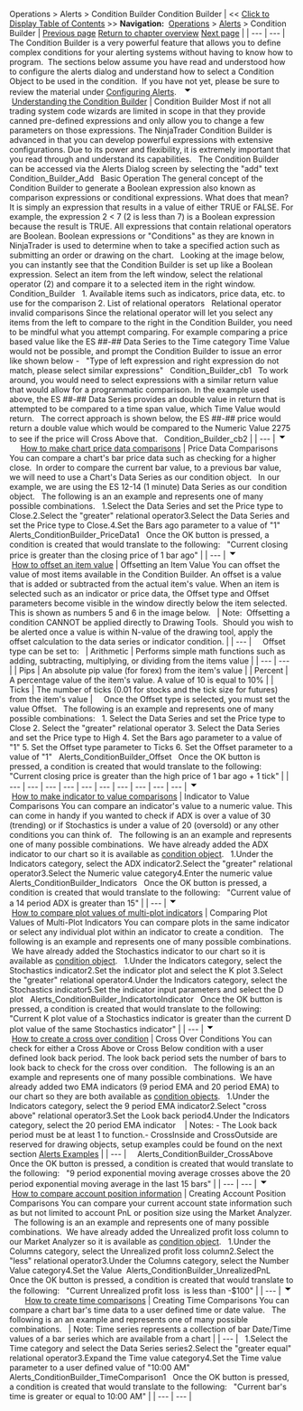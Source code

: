 ﻿
Operations > Alerts > Condition Builder
Condition Builder
| << [Click to Display Table of Contents](condition_builder.md) >> **Navigation:**     [Operations](operations-1.md) > [Alerts](alerts-1.md) > Condition Builder | [Previous page](configuring_alerts-1.md) [Return to chapter overview](alerts-1.md) [Next page](alertsexamples-1.md) |
| --- | --- |
The Condition Builder is a very powerful feature that allows you to define complex conditions for your alerting systems without having to know how to program.  The sections below assume you have read and understood how to configure the alerts dialog and understand how to select a Condition Object to be used in the condition.  If you have not yet, please be sure to review the material under [Configuring Alerts](configuring_alerts-1.md).
 
![tog_minus](tog_minus-1.gif)        [Understanding the Condition Builder](javascript:HMToggle('toggle','UnderstandingTheConditionBuilder','UnderstandingTheConditionBuilder_ICON'))
| Condition Builder Most if not all trading system code wizards are limited in scope in that they provide canned pre-defined expressions and only allow you to change a few parameters on those expressions. The NinjaTrader Condition Builder is advanced in that you can develop powerful expressions with extensive configurations. Due to its power and flexibility, it is extremely important that you read through and understand its capabilities.   The Condition Builder can be accessed via the Alerts Dialog screen by selecting the "add" text   Condition_Builder_Add   Basic Operation The general concept of the Condition Builder to generate a Boolean expression also known as comparison expressions or conditional expressions. What does that mean? It is simply an expression that results in a value of either TRUE or FALSE. For example, the expression  2 < 7 (2 is less than 7) is a Boolean expression because the result is TRUE. All expressions that contain relational operators are Boolean. Boolean expressions or "Conditions" as they are known in NinjaTrader is used to determine when to take a specified action such as submitting an order or drawing on the chart.   Looking at the image below, you can instantly see that the Condition Builder is set up like a Boolean expression. Select an item from the left window, select the relational operator (2) and compare it to a selected item in the right window.   Condition_Builder   1. Available items such as indicators, price data, etc. to use for the comparison 2. List of relational operators   Relational operator invalid comparisons Since the relational operator will let you select any items from the left to compare to the right in the Condition Builder, you need to be mindful what you attempt comparing. For example comparing a price based value like the ES ##-## Data Series to the Time category Time Value would not be possible, and prompt the Condition Builder to issue an error like shown below -    "Type of left expression and right expression do not match, please select similar expressions"   Condition_Builder_cb1   To work around, you would need to select expressions with a similar return value that would allow for a programmatic comparison. In the example used above, the ES ##-## Data Series provides an double value in return that is attempted to be compared to a time span value, which Time Value would return.   The correct approach is shown below, the ES ##-## price would return a double value which would be compared to the Numeric Value 2275 to see if the price will Cross Above that.   Condition_Builder_cb2 |
| --- |
![tog_minus](tog_minus-1.gif)        [How to make chart price data comparisons](javascript:HMToggle('toggle','HowToMakeChartPriceDataComparisons','HowToMakeChartPriceDataComparisons_ICON'))
| Price Data Comparisons You can compare a chart's bar price data such as checking for a higher close.  In order to compare the current bar value, to a previous bar value, we will need to use a Chart's Data Series as our condition object.   In our example, we are using the ES 12-14 (1 minute) Data Series as our condition object.   The following is an an example and represents one of many possible combinations.   1.Select the Data Series and set the Price type to Close.2.Select the "greater" relational operator3.Select the Data Series and set the Price type to Close.4.Set the Bars ago parameter to a value of "1"  Alerts_ConditionBuilder_PriceData1   Once the OK button is pressed, a condition is created that would translate to the following:   "Current closing price is greater than the closing price of 1 bar ago" |
| --- |
![tog_minus](tog_minus-1.gif)        [How to offset an item value](javascript:HMToggle('toggle','HowToOffsetAnItemValue','HowToOffsetAnItemValue_ICON'))
| Offsetting an Item Value You can offset the value of most items available in the Condition Builder. An offset is a value that is added or subtracted from the actual item's value. When an item is selected such as an indicator or price data, the Offset type and Offset parameters become visible in the window directly below the item selected. This is shown as numbers 5 and 6 in the image below.     | Note:  Offsetting a condition CANNOT be applied directly to Drawing Tools.  Should you wish to be alerted once a value is within N-value of the drawing tool, apply the offset calculation to the data series or indicator condition. | | --- |        Offset type can be set to:     | Arithmetic | Performs simple math functions such as adding, subtracting, multiplying, or dividing from the items value | | --- | --- | | Pips | An absolute pip value (for forex) from the item's value | | Percent | A percentage value of the item's value. A value of 10 is equal to 10% | | Ticks | The number of ticks (0.01 for stocks and the tick size for futures) from the item's value |        Once the Offset type is selected, you must set the value Offset.    The following is an example and represents one of many possible combinations:   1. Select the Data Series and set the Price type to Close 2. Select the "greater" relational operator 3. Select the Data Series and set the Price type to High 4. Set the Bars ago parameter to a value of "1" 5. Set the Offset type parameter to Ticks 6. Set the Offset parameter to a value of "1"   Alerts_ConditionBuilder_Offset   Once the OK button is pressed, a condition is created that would translate to the following:   "Current closing price is greater than the high price of 1 bar ago + 1 tick" |
| --- | --- | --- | --- | --- | --- | --- | --- | --- | --- |
![tog_minus](tog_minus-1.gif)        [How to make indicator to value comparisons](javascript:HMToggle('toggle','HowToMakeIndicatorToValueComparisons','HowToMakeIndicatorToValueComparisons_ICON'))
| Indicator to Value Comparisons You can compare an indicator's value to a numeric value. This can come in handy if you wanted to check if ADX is over a value of 30 (trending) or if Stochastics is under a value of 20 (oversold) or any other conditions you can think of.   The following is an an example and represents one of many possible combinations.  We have already added the ADX indicator to our chart so it is available as [condition object](configuring_alerts-1.md).   1.Under the Indicators category, select the ADX indicator2.Select the "greater" relational operator3.Select the Numeric value category4.Enter the numeric value  Alerts_ConditionBuilder_Indicators   Once the OK button is pressed, a condition is created that would translate to the following:   "Current value of a 14 period ADX is greater than 15" |
| --- |
![tog_minus](tog_minus-1.gif)        [How to compare plot values of multi-plot indicators](javascript:HMToggle('toggle','HowToComparePlotValuesOfMultiplotIndicators','HowToComparePlotValuesOfMultiplotIndicators_ICON'))
| Comparing Plot Values of Multi-Plot Indicators You can compare plots in the same indicator or select any individual plot within an indicator to create a condition.   The following is an example and represents one of many possible combinations.  We have already added the Stochastics indicator to our chart so it is available as [condition object](configuring_alerts-1.md).   1.Under the Indicators category, select the Stochastics indicator2.Set the indicator plot and select the K plot 3.Select the "greater" relational operator4.Under the Indicators category, select the Stochastics indicator5.Set the indicator input parameters and select the D plot   Alerts_ConditionBuilder_IndicatortoIndicator   Once the OK button is pressed, a condition is created that would translate to the following:   "Current K plot value of a Stochastics indicator is greater than the current D plot value of the same Stochastics indicator" |
| --- |
![tog_minus](tog_minus-1.gif)        [How to create a cross over condition](javascript:HMToggle('toggle','HowToCreateACrossOverCondition','HowToCreateACrossOverCondition_ICON'))
| Cross Over Conditions You can check for either a Cross Above or Cross Below condition with a user defined look back period. The look back period sets the number of bars to look back to check for the cross over condition.   The following is an an example and represents one of many possible combinations.  We have already added two EMA indicators (9 period EMA and 20 period EMA) to our chart so they are both available as [condition objects](configuring_alerts-1.md).   1.Under the Indicators category, select the 9 period EMA indicator2.Select "cross above" relational operator3.Set the Look back period4.Under the Indicators category, select the 20 period EMA indicator      | Notes:  - The Look back period must be at least 1 to function.- CrossInside and CrossOutside are reserved for drawing objects, setup examples could be found on the next section [Alerts Examples](alertsexamples-1.md) | | --- |        Alerts_ConditionBuilder_CrossAbove   Once the OK button is pressed, a condition is created that would translate to the following:   "9 period exponential moving average crosses above the 20 period exponential moving average in the last 15 bars" |
| --- | --- |
![tog_minus](tog_minus-1.gif)        [How to compare account position information](javascript:HMToggle('toggle','HowToCompareAccountPositionInformation','HowToCompareAccountPositionInformation_ICON'))
| Creating Account Position Comparisons You can compare your current account state information such as but not limited to account PnL or position size using the Market Analyzer.   The following is an an example and represents one of many possible combinations.  We have already added the Unrealized profit loss column to our Market Analyzer so it is available as [condition object](configuring_alerts-1.md).   1.Under the Columns category, select the Unrealized profit loss column2.Select the "less" relational operator3.Under the Columns category, select the Number Value category4.Set the Value  Alerts_ConditionBuilder_UnrealizedPnL   Once the OK button is pressed, a condition is created that would translate to the following:   "Current Unrealized profit loss  is less than -$100" |
| --- |
![tog_minus](tog_minus-1.gif)        [How to create time comparisons](javascript:HMToggle('toggle','HowToCreateTimeComparisons','HowToCreateTimeComparisons_ICON'))
| Creating Time Comparisons You can compare a chart bar's time data to a user defined time or date value.   The following is an an example and represents one of many possible combinations.     | Note: Time series represents a collection of bar Date/Time values of a bar series which are available from a chart | | --- |      1.Select the Time category and select the Data Series series2.Select the "greater equal" relational operator3.Expand the Time value category4.Set the Time value parameter to a user defined value of "10:00 AM"  Alerts_ConditionBuilder_TimeComparison1   Once the OK button is pressed, a condition is created that would translate to the following:   "Current bar's time is greater or equal to 10:00 AM" |
| --- | --- |
